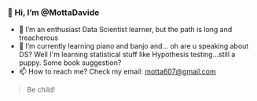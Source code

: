  ### **👋  Hi, I’m @MottaDavide**
- 👀 I’m an enthusiast Data Scientist learner, but the path is long and treacherous
- 🌱 I’m currently learning piano and banjo and... oh are u speaking about DS? Well I'm learning statistical stuff like Hypothesis testing...still a puppy. Some book suggestion?
- 📫 How to reach me? Check my email: motta607@gmail.com
> Be child!

<!---
MottaDavide/MottaDavide is a ✨ special ✨ repository because its `README.md` (this file) appears on your GitHub profile.
You can click the Preview link to take a look at your changes.
--->

